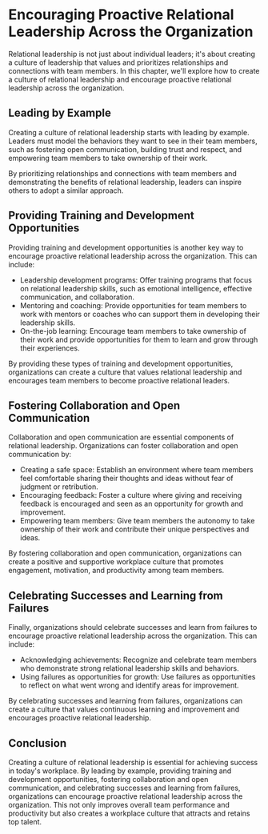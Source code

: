 Encouraging Proactive Relational Leadership Across the Organization
===========================================================================================================================

Relational leadership is not just about individual leaders; it's about creating a culture of leadership that values and prioritizes relationships and connections with team members. In this chapter, we'll explore how to create a culture of relational leadership and encourage proactive relational leadership across the organization.

Leading by Example
------------------

Creating a culture of relational leadership starts with leading by example. Leaders must model the behaviors they want to see in their team members, such as fostering open communication, building trust and respect, and empowering team members to take ownership of their work.

By prioritizing relationships and connections with team members and demonstrating the benefits of relational leadership, leaders can inspire others to adopt a similar approach.

Providing Training and Development Opportunities
------------------------------------------------

Providing training and development opportunities is another key way to encourage proactive relational leadership across the organization. This can include:

* Leadership development programs: Offer training programs that focus on relational leadership skills, such as emotional intelligence, effective communication, and collaboration.
* Mentoring and coaching: Provide opportunities for team members to work with mentors or coaches who can support them in developing their leadership skills.
* On-the-job learning: Encourage team members to take ownership of their work and provide opportunities for them to learn and grow through their experiences.

By providing these types of training and development opportunities, organizations can create a culture that values relational leadership and encourages team members to become proactive relational leaders.

Fostering Collaboration and Open Communication
----------------------------------------------

Collaboration and open communication are essential components of relational leadership. Organizations can foster collaboration and open communication by:

* Creating a safe space: Establish an environment where team members feel comfortable sharing their thoughts and ideas without fear of judgment or retribution.
* Encouraging feedback: Foster a culture where giving and receiving feedback is encouraged and seen as an opportunity for growth and improvement.
* Empowering team members: Give team members the autonomy to take ownership of their work and contribute their unique perspectives and ideas.

By fostering collaboration and open communication, organizations can create a positive and supportive workplace culture that promotes engagement, motivation, and productivity among team members.

Celebrating Successes and Learning from Failures
------------------------------------------------

Finally, organizations should celebrate successes and learn from failures to encourage proactive relational leadership across the organization. This can include:

* Acknowledging achievements: Recognize and celebrate team members who demonstrate strong relational leadership skills and behaviors.
* Using failures as opportunities for growth: Use failures as opportunities to reflect on what went wrong and identify areas for improvement.

By celebrating successes and learning from failures, organizations can create a culture that values continuous learning and improvement and encourages proactive relational leadership.

Conclusion
----------

Creating a culture of relational leadership is essential for achieving success in today's workplace. By leading by example, providing training and development opportunities, fostering collaboration and open communication, and celebrating successes and learning from failures, organizations can encourage proactive relational leadership across the organization. This not only improves overall team performance and productivity but also creates a workplace culture that attracts and retains top talent.

